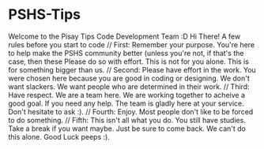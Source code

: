 # PSHS-Tips
Welcome to the Pisay Tips Code Development Team :D
Hi There! A few rules before you start to code
// First: Remember your purpose. You're here to help make the PSHS community better (unless you're not, if that's the case,
then these Please do so with effort. This is not for you alone. This is for something bigger than us.
// Second: Please have effort in the work. You were chosen here because you are good in coding or designing. We don't want slackers. We want people who are determined in their work.
// Third: Have respect. We are a team here. We are working together to acheive a good goal. If you need any help. The team is gladly here at your service. Don't hesitate to ask :).
// Fourth: Enjoy. Most people don't like to be forced to do something. 
// Fifth: This isn't all what you do. You still have studies. Take a break if you want maybe. Just be sure to come back. We can't do this alone. Good Luck peeps :).
